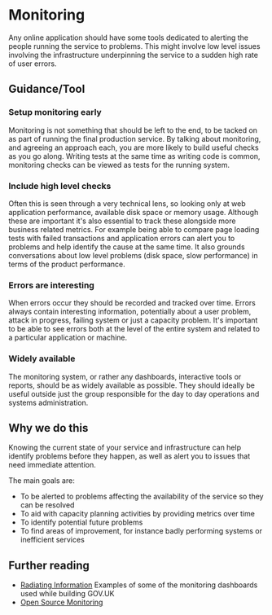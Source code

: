 # Monitoring
Any online application should have some tools dedicated to alerting the
people running the service to problems. This might involve low level
issues involving the infrastructure underpinning the service to a sudden
high rate of user errors.

## Guidance/Tool

### Setup monitoring early

Monitoring is not something that should be left to the end, to be tacked
on as part of running the final production service. By talking about
monitoring, and agreeing an approach each, you are more likely to build
useful checks as you go along. Writing tests at the same time as writing
code is common, monitoring checks can be viewed as tests for the running
system.

### Include high level checks

Often this is seen through a very technical lens, so looking only at web
application performance, available disk space or memory usage. Although
these are important it's also essential to track these alongside more
business related metrics. For example being able to compare page loading
tests with failed transactions and application errors can alert you to
problems and help identify the cause at the same time. It also grounds
conversations about low level problems (disk space, slow performance) in
terms of the product performance. 

### Errors are interesting

When errors occur they should be recorded and tracked over time. Errors
always contain interesting information, potentially about a user
problem, attack in progress, failing system or just a capacity problem.
It's important to be able to see errors both at the level of the entire
system and related to a particular application or machine.

### Widely available

The monitoring system, or rather any dashboards, interactive tools or
reports, should be as widely available as possible. They should ideally
be useful outside just the group responsible for the day to day
operations and systems administration.

## Why we do this

Knowing the current state of your service and infrastructure can help
identify problems before they happen, as well as alert you to issues
that need immediate attention.

The main goals are:

* To be alerted to problems affecting the availability of the service so
  they can be resolved
* To aid with capacity planning activities by providing metrics over
  time
* To identify potential future problems
* To find areas of improvement, for instance badly performing
  systems or inefficient services

## Further reading

* [Radiating
  Information](http://digital.cabinetoffice.gov.uk/2012/02/08/radiating-information/)
Examples of some of the monitoring dashboards used while building GOV.UK
* [Open Source
  Monitoring](https://speakerdeck.com/obfuscurity/the-state-of-open-source-monitoring) 

